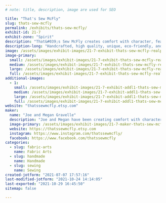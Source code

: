 ```yaml
---
# note: title, description, image are used for SEO

title: "That's Sew McFly"
slug: thats-sew-mcfly
permalink: /exhibits/thats-sew-mcfly/
exhibit-id: 21-7
exhibit-zone: "Spirit"
description: "That&#039;s Sew McFly creates comfort with character, featuring bowl cozies, hot/cold packs, and more!"
description-long: "Handcrafted, high quality, unique, eco-friendly, and reusable items include coaster sets, microwave safe bowl cozies, hot/cold packs, eye masks, and reusable cotton face squares. Choose from dozens of styles in fun and fandom fabrics! A portion of all proceeds goes towards charity every month."
image: /assets/images/exhibit-images/21-7-exhibit-thats-sew-mcfly-realpicformakerfaire-large.jpeg
image-primary: 
  small: /assets/images/exhibit-images/21-7-exhibit-thats-sew-mcfly-realpicformakerfaire-small.jpeg
  medium: /assets/images/exhibit-images/21-7-exhibit-thats-sew-mcfly-realpicformakerfaire-medium.jpeg
  large: /assets/images/exhibit-images/21-7-exhibit-thats-sew-mcfly-realpicformakerfaire-large.jpeg
  full: /assets/images/exhibit-images/21-7-exhibit-thats-sew-mcfly-realpicformakerfaire-full.jpeg
additional-images: 
  - 1:
    small: /assets/images/exhibit-images/21-7-exhibit-addl1-thats-sew-mcfly-img-5836-small.jpg
    medium: /assets/images/exhibit-images/21-7-exhibit-addl1-thats-sew-mcfly-img-5836-medium.jpg
    large: /assets/images/exhibit-images/21-7-exhibit-addl1-thats-sew-mcfly-img-5836-large.jpg
    full: /assets/images/exhibit-images/21-7-exhibit-addl1-thats-sew-mcfly-img-5836-full.jpg
website: "thatssewmcfly.etsy.com"
maker: 
  name: "Joe and Megan Gravelle"
  description: "Joe and Megan have been creating comfort with character since 2016, when Joe turned Megan&#039;s love of fabric (okay, fine, fabric addiction) into a small business selling bowl cozies, coasters, hot/cold packs, and more! The two live happily in Central Florida with their cats and dogs and are active in both the maker community and their local 501st legion. "
  image-primary: /assets/images/exhibit-images/21-7-maker-thats-sew-mcfly-megan-logo-vectored-medium.png
  website: https://thatssewmcfly.etsy.com
  instagram: https://www.instagram.com/thatssewmcfly/
  facebook: https://www.facebook.com/thatssewmcfly
categories: 
  - slug: fabric-arts
    name: Fabric Arts
  - slug: handmade
    name: Handmade
  - slug: sewing
    name: Sewing
created-jotform: "2021-07-07 17:57:16"
last-modified-jotform: "2021-10-24 14:14:05"
last-exported: "2021-10-29 16:45:50"
sitemap: false

---
```

